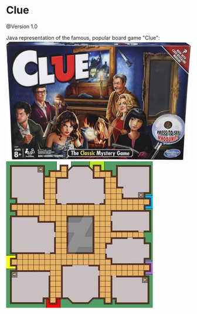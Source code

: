 # Clue 
@Version 1.0

Java representation of the famous, popular board game "Clue":
![Clue](clue.jpg)
![ClueBoard](clueBoard.jpg)

